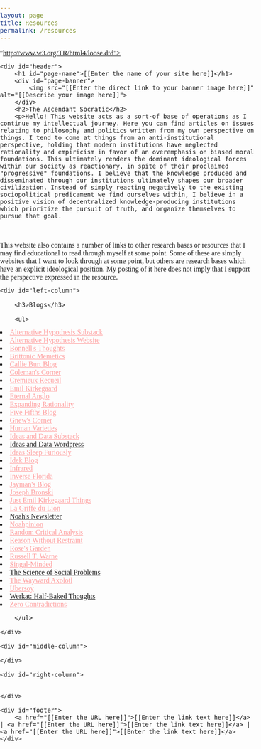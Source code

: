```yaml
---
layout: page
title: Resources
permalink: /resources
---
```


"http://www.w3.org/TR/html4/loose.dtd">
<html>
<head>
<meta http-equiv="Content-Type" content="text/html; charset=utf-8" >
<title>The Ascendant Socratic Blog</title>
<meta name="description" content="[[Enter your site description here]]" >
<meta name="keywords" content="[[Enter 5 to 10 keywords or phrases separated by commas]]" >
<style>
/*** reset ***/
html, body, div, span, h1, h2, h3, p, a, img, strong, ol, ul, li { margin: 0; padding: 0; border: 0; outline: 0; font-weight: inherit; font-style: inherit; font-size: 100%;	font-family: inherit; vertical-align: baseline; }

img {border: 0;}

/*** universal ***/

a {color: blue; font-weight: bold; text-decoration: none;}
	a:hover {text-decoration: underline;}

p {line-height: 1.3em}
	
ul, ol {margin: 0 40px 0 20px; list-style-type: none}
	ul li {margin: 0 0 0.8em; line-height: 1.3em}

h1 {margin: 10px auto; max-width: 1000px; font-size: 2.4em}
h3 {margin: 20px 40px 10px 20px; padding: 20px 0 0 0; border-top: 2px solid black; font-size: 1.6em}

/** main **/

body {font-size: 85%; font-family: Arial, Helvetica, sans-serif; line-height: 1; background-color: #FFFFE0}

#header {width: 100%; float: left; padding: 10px 0; text-align: center;}
	#header h1#page-name {margin: 0; font-size: 1px; text-indent: -9999px}
	#header h2 {max-width: 1000px; margin: 20px auto 0; padding: 10px 0 0 0; border-top: 2px solid black; font-size: 1.8em}
	#header p {margin: 0 auto 10px auto; padding: 20px 0 ;  max-width: 1000px; text-align: left}
		#header p img {float: left; margin: 0 8px 8px 0; max-width: 200px}
	#header span {max-width: 1000px; font-size: 1.2em; margin: 0 auto; padding: 10px 0 0 0; display: block; border-top: 2px solid black; font-weight: bold; text-align: center; clear: both}

#left-column, #middle-column, #right-column {float: left; margin: 20px 0; }	
#left-column {width: 33%}
#middle-column {width: 33%} 
#right-column {width: 33%}

#footer {width: 100%; float: left; padding: 20px 0; text-align: center; font-size: 0.9em;}

</style>
</head>

<body>

	<div id="header">
    	<h1 id="page-name">[[Enter the name of your site here]]</h1>
    	<div id="page-banner">
        	<img src="[[Enter the direct link to your banner image here]]" alt="[[Describe your image here]]">
        </div>
        <h2>The Ascendant Socratic</h2>
        <p>Hello! This website acts as a sort-of base of operations as I continue my intellectual journey. Here you can find articles on issues relating to philosophy and politics written from my own perspective on things. I tend to come at things from an anti-institutional perspective, holding that modern institutions have neglected rationality and empiricism in favor of an overemphasis on biased moral foundations. This ultimately renders the dominant ideological forces within our society as reactionary, in spite of their proclaimed "progressive" foundations. I believe that the knowledge produced and disseminated through our institutions ultimately shapes our broader civilization. Instead of simply reacting negatively to the existing sociopolitical predicament we find ourselves within, I believe in a positive vision of decentralized knowledge-producing institutions which prioritize the pursuit of truth, and organize themselves to pursue that goal.
</br></br>
This website also contains a number of links to other research bases or resources that I may find educational to read through myself at some point. Some of these are simply websites that I want to look through at some point, but others are research bases which have an explicit ideological position. My posting of it here does not imply that I support the perspective expressed in the resource.</p>
    </div>
    
    <div id="left-column">

        <h3>Blogs</h3>
        
        <ul>

<li><a href="https://thealternativehypothesis.substack.com/archive" style="color: #ff9b9b;">Alternative Hypothesis Substack</a></li>
<li><a href="https://web.archive.org/web/20220531093112/https://thealternativehypothesis.org/index.php/about-the-alternative-hypothesis/" style="color: #ff9b9b;">Alternative Hypothesis Website</a></li>
<li><a href="https://destinygg.substack.com/" style="color: #ff9b9b;">Bonnell's Thoughts</a></li>
<li><a href="https://brittonicmemetics.wordpress.com/" style="color: #ff9b9b;">Brittonic Memetics</a></li>
<li><a href="https://callieburt.org/" style="color: #ff9b9b;">Callie Burt Blog</a></li>
<li><a href="https://colemanhughes.substack.com/" style="color: #ff9b9b;">Coleman's Corner</a></li>
<li><a href="https://www.cremieux.xyz/" style="color: #ff9b9b;">Cremieux Recueil</a></li>
<li><a href="https://front.emilkirkegaard.dk/" style="color: #ff9b9b;">Emil Kirkegaard</a></li>
<li><a href="https://eternalanglo.com/" style="color: #ff9b9b;">Eternal Anglo</a></li>
<li><a href="https://expandingrationality.substack.com/" style="color: #ff9b9b;">Expanding Rationality</a></li>
<li><a href="https://fivefifthsblog.substack.com/" style="color: #ff9b9b;">Five Fifths Blog</a></li>
<li><a href="https://gnew.substack.com/archive" style="color: #ff9b9b;">Gnew's Corner</a></li>
<li><a href="https://humanvarieties.org/" style="color: #ff9b9b;">Human Varieties</a></li>
<li><a href="https://seanlast.substack.com/archive" style="color: #ff9b9b;">Ideas and Data Substack</a></li>
<li><a href="https://ideasanddata.wordpress.com/">Ideas and Data Wordpress</a></li>
<li><a href="https://ideassleepfuriously.substack.com/" style="color: #ff9b9b;">Ideas Sleep Furiously</a></li>
<li><a href="https://medium.com/@Idek" style="color: #ff9b9b;">Idek Blog</a></li>
<li><a href="https://substack.com/@infrared" style="color: #ff9b9b;">Infrared</a></li>
<li><a href="https://inverseflorida.substack.com/" style="color: #ff9b9b;">Inverse Florida</a></li>
<li><a href="https://jaymans.wordpress.com/" style="color: #ff9b9b;">Jayman's Blog</a></li>
<li><a href="https://substack.com/@josephbronski" style="color: #ff9b9b;">Joseph Bronski</a></li>
<li><a href="https://kirkegaard.substack.com/" style="color: #ff9b9b;">Just Emil Kirkegaard Things</a></li>
<li><a href="http://www.lagriffedulion.f2s.com/index.html" style="color: #ff9b9b;">La Griffe du Lion</a></li>
<li><a href="https://noahcarl.substack.com/archive?sort=new">Noah's Newsletter</a></li>
<li><a href="https://www.noahpinion.blog/archive" style="color: #ff9b9b;">Noahpinion</a></li>
<li><a href="https://randomcriticalanalysis.com/" style="color: #ff9b9b;">Random Critical Analysis</a></li>
<li><a href="https://reasonwithoutrestraint.com/" style="color: #ff9b9b;">Reason Without Restraint</a></li>
<li><a href="https://rosewrist.substack.com/" style="color: #ff9b9b;">Rose's Garden</a></li>
<li><a href="https://russellwarne.com/" style="color: #ff9b9b;">Russell T. Warne</a></li>
<li><a href="https://jessesingal.substack.com/?utm_source=homepage_recommendations&utm_campaign=1111741" style="color: #ff9b9b;">Singal-Minded</a></li>
<li><a href="https://scienceofsocialproblems.com/blog/">The Science of Social Problems</a></li>
<li><a href="https://thewaywardaxolotl.blogspot.com/" style="color: #ff9b9b;">The Wayward Axolotl</a></li>
<li><a href="https://ubersoy.substack.com/" style="color: #ff9b9b;">Ubersoy</a></li>
<li><a href="https://werkat.substack.com/">Werkat: Half-Baked Thoughts</a></li>
<li><a href="https://zerocontradictions.net/" style="color: #ff9b9b;">Zero Contradictions</a></li>

        </ul>
        
    </div>
    
    <div id="middle-column">

    </div>
    
    <div id="right-column">
    

    </div>
    
    <div id="footer">
		<a href="[[Enter the URL here]]">[[Enter the link text here]]</a> | <a href="[[Enter the URL here]]">[[Enter the link text here]]</a> | <a href="[[Enter the URL here]]">[[Enter the link text here]]</a>
    </div>
    
</body>
</html>
